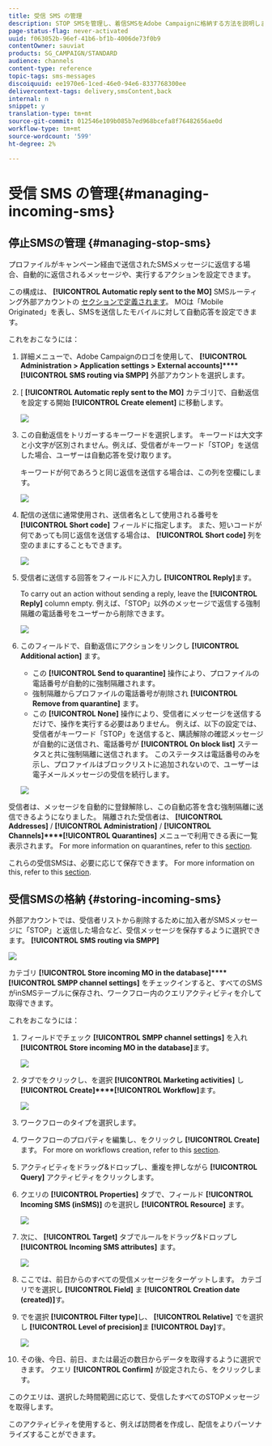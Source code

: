 ```yaml
---
title: 受信 SMS の管理
description: STOP SMSを管理し、着信SMSをAdobe Campaignに格納する方法を説明します。
page-status-flag: never-activated
uuid: f063052b-96ef-41b6-bf1b-4006de73f0b9
contentOwner: sauviat
products: SG_CAMPAIGN/STANDARD
audience: channels
content-type: reference
topic-tags: sms-messages
discoiquuid: ee1970e6-1ced-46e0-94e6-8337768300ee
delivercontext-tags: delivery,smsContent,back
internal: n
snippet: y
translation-type: tm+mt
source-git-commit: 012546e109b085b7ed968bcefa8f76482656ae0d
workflow-type: tm+mt
source-wordcount: '599'
ht-degree: 2%

---
```



# 受信 SMS の管理{#managing-incoming-sms}

## 停止SMSの管理 {#managing-stop-sms}

プロファイルがキャンペーン経由で送信されたSMSメッセージに返信する場合、自動的に返信されるメッセージや、実行するアクションを設定できます。

この構成は、 **[!UICONTROL Automatic reply sent to the MO]** SMSルーティング外部アカウントの [セクションで定義されます](../../administration/using/configuring-sms-channel.md#defining-an-sms-routing)。 MOは「Mobile Originated」を表し、SMSを送信したモバイルに対して自動応答を設定できます。

これをおこなうには：

1. 詳細メニューで、Adobe Campaignのロゴを使用して、 **[!UICONTROL Administration > Application settings > External accounts]****[!UICONTROL SMS routing via SMPP]** 外部アカウントを選択します。
1. [ **[!UICONTROL Automatic reply sent to the MO]** カテゴリ]で、自動返信を設定する開始 **[!UICONTROL Create element]** に移動します。

   ![](assets/sms_mo_1.png)

1. この自動返信をトリガーするキーワードを選択します。 キーワードは大文字と小文字が区別されません。例えば、受信者がキーワード「STOP」を送信した場合、ユーザーは自動応答を受け取ります。

   キーワードが何であろうと同じ返信を送信する場合は、この列を空欄にします。

   ![](assets/sms_mo_2.png)

1. 配信の送信に通常使用され、送信者名として使用される番号を **[!UICONTROL Short code]** フィールドに指定します。 また、短いコードが何であっても同じ返信を送信する場合は、 **[!UICONTROL Short code]** 列を空のままにすることもできます。

   ![](assets/sms_mo_4.png)

1. 受信者に送信する回答をフィールドに入力し **[!UICONTROL Reply]**&#x200B;ます。

   To carry out an action without sending a reply, leave the **[!UICONTROL Reply]** column empty. 例えば、「STOP」以外のメッセージで返信する強制隔離の電話番号をユーザーから削除できます。

   ![](assets/sms_mo_3.png)

1. このフィールドで、自動返信にアクションをリンクし **[!UICONTROL Additional action]** ます。

   * この **[!UICONTROL Send to quarantine]** 操作により、プロファイルの電話番号が自動的に強制隔離されます。
   * 強制隔離からプロファイルの電話番号が削除され **[!UICONTROL Remove from quarantine]** ます。
   * この **[!UICONTROL None]** 操作により、受信者にメッセージを送信するだけで、操作を実行する必要はありません。
   例えば、以下の設定では、受信者がキーワード「STOP」を送信すると、購読解除の確認メッセージが自動的に送信され、電話番号が **[!UICONTROL On block list]** ステータスと共に強制隔離に送信されます。 このステータスは電話番号のみを示し、プロファイルはブロックリストに追加されないので、ユーザーは電子メールメッセージの受信を続行します。

   ![](assets/sms_mo.png)

受信者は、メッセージを自動的に登録解除し、この自動応答を含む強制隔離に送信できるようになりました。 隔離された受信者は、 **[!UICONTROL Addresses]** / **[!UICONTROL Administration]** / **[!UICONTROL Channels]****[!UICONTROL Quarantines]** メニューで利用できる表に一覧表示されます。 For more information on quarantines, refer to this [section](../../sending/using/understanding-quarantine-management.md).

これらの受信SMSは、必要に応じて保存できます。 For more information on this, refer to this [section](#storing-incoming-sms).

## 受信SMSの格納 {#storing-incoming-sms}

外部アカウントでは、受信者リストから削除するために加入者がSMSメッセージに「STOP」と返信した場合など、受信メッセージを保存するように選択できます。 **[!UICONTROL SMS routing via SMPP]**

![](assets/sms_config_mo_1.png)

カテゴリ **[!UICONTROL Store incoming MO in the database]****[!UICONTROL SMPP channel settings]** をチェックインすると、すべてのSMSがinSMSテーブルに保存され、ワークフロー内のクエリアクティビティを介して取得できます。

これをおこなうには：

1. フィールドでチェック **[!UICONTROL SMPP channel settings]** を入れ **[!UICONTROL Store incoming MO in the database]**&#x200B;ます。

   ![](assets/sms_config_mo_2.png)

1. タブでをクリックし、を選択 **[!UICONTROL Marketing activities]** し **[!UICONTROL Create]****[!UICONTROL Workflow]**&#x200B;ます。

   ![](assets/sms_config_mo_3.png)

1. ワークフローのタイプを選択します。
1. ワークフローのプロパティを編集し、をクリックし **[!UICONTROL Create]**&#x200B;ます。 For more on workflows creation, refer to this [section](../../automating/using/building-a-workflow.md).
1. アクティビティをドラッグ&amp;ドロップし、重複を押しながら **[!UICONTROL Query]** アクティビティをクリックします。
1. クエリの **[!UICONTROL Properties]** タブで、フィールド **[!UICONTROL Incoming SMS (inSMS)]** のを選択し **[!UICONTROL Resource]** ます。

   ![](assets/sms_config_mo_4.png)

1. 次に、 **[!UICONTROL Target]** タブでルールをドラッグ&amp;ドロップし **[!UICONTROL Incoming SMS attributes]** ます。

   ![](assets/sms_config_mo_5.png)

1. ここでは、前日からのすべての受信メッセージをターゲットします。 カテゴリでを選択し **[!UICONTROL Field]** ま **[!UICONTROL Creation date (created)]**&#x200B;す。
1. でを選択 **[!UICONTROL Filter type]**&#x200B;し、 **[!UICONTROL Relative]** でを選択し **[!UICONTROL Level of precision]**&#x200B;ま **[!UICONTROL Day]**&#x200B;す。

   ![](assets/sms_config_mo_6.png)

1. その後、今日、前日、または最近の数日からデータを取得するように選択できます。 クエリ **[!UICONTROL Confirm]** が設定されたら、をクリックします。

このクエリは、選択した時間範囲に応じて、受信したすべてのSTOPメッセージを取得します。

このアクティビティを使用すると、例えば訪問者を作成し、配信をよりパーソナライズすることができます。
